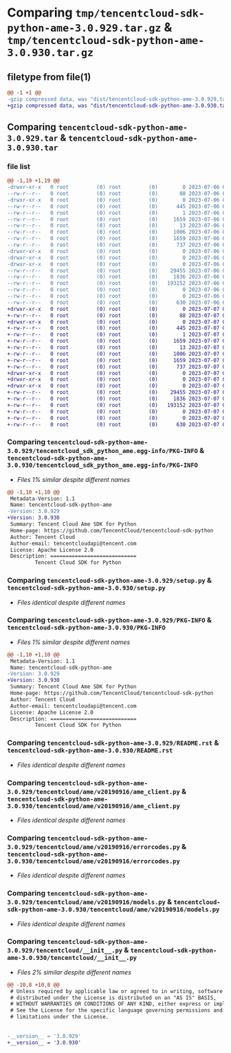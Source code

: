 # Comparing `tmp/tencentcloud-sdk-python-ame-3.0.929.tar.gz` & `tmp/tencentcloud-sdk-python-ame-3.0.930.tar.gz`

## filetype from file(1)

```diff
@@ -1 +1 @@
-gzip compressed data, was "dist/tencentcloud-sdk-python-ame-3.0.929.tar", last modified: Thu Jul  6 00:16:57 2023, max compression
+gzip compressed data, was "dist/tencentcloud-sdk-python-ame-3.0.930.tar", last modified: Fri Jul  7 00:15:26 2023, max compression
```

## Comparing `tencentcloud-sdk-python-ame-3.0.929.tar` & `tencentcloud-sdk-python-ame-3.0.930.tar`

### file list

```diff
@@ -1,19 +1,19 @@
-drwxr-xr-x   0 root         (0) root         (0)        0 2023-07-06 00:16:57.000000 tencentcloud-sdk-python-ame-3.0.929/
--rw-r--r--   0 root         (0) root         (0)       88 2023-07-06 00:16:57.000000 tencentcloud-sdk-python-ame-3.0.929/setup.cfg
-drwxr-xr-x   0 root         (0) root         (0)        0 2023-07-06 00:16:57.000000 tencentcloud-sdk-python-ame-3.0.929/tencentcloud_sdk_python_ame.egg-info/
--rw-r--r--   0 root         (0) root         (0)      445 2023-07-06 00:16:57.000000 tencentcloud-sdk-python-ame-3.0.929/tencentcloud_sdk_python_ame.egg-info/SOURCES.txt
--rw-r--r--   0 root         (0) root         (0)        1 2023-07-06 00:16:57.000000 tencentcloud-sdk-python-ame-3.0.929/tencentcloud_sdk_python_ame.egg-info/dependency_links.txt
--rw-r--r--   0 root         (0) root         (0)     1659 2023-07-06 00:16:57.000000 tencentcloud-sdk-python-ame-3.0.929/tencentcloud_sdk_python_ame.egg-info/PKG-INFO
--rw-r--r--   0 root         (0) root         (0)       13 2023-07-06 00:16:57.000000 tencentcloud-sdk-python-ame-3.0.929/tencentcloud_sdk_python_ame.egg-info/top_level.txt
--rw-r--r--   0 root         (0) root         (0)     1006 2023-07-06 00:16:57.000000 tencentcloud-sdk-python-ame-3.0.929/setup.py
--rw-r--r--   0 root         (0) root         (0)     1659 2023-07-06 00:16:57.000000 tencentcloud-sdk-python-ame-3.0.929/PKG-INFO
--rw-r--r--   0 root         (0) root         (0)      737 2023-07-06 00:16:57.000000 tencentcloud-sdk-python-ame-3.0.929/README.rst
-drwxr-xr-x   0 root         (0) root         (0)        0 2023-07-06 00:16:57.000000 tencentcloud-sdk-python-ame-3.0.929/tencentcloud/
-drwxr-xr-x   0 root         (0) root         (0)        0 2023-07-06 00:16:57.000000 tencentcloud-sdk-python-ame-3.0.929/tencentcloud/ame/
-drwxr-xr-x   0 root         (0) root         (0)        0 2023-07-06 00:16:57.000000 tencentcloud-sdk-python-ame-3.0.929/tencentcloud/ame/v20190916/
--rw-r--r--   0 root         (0) root         (0)    29455 2023-07-06 00:16:57.000000 tencentcloud-sdk-python-ame-3.0.929/tencentcloud/ame/v20190916/ame_client.py
--rw-r--r--   0 root         (0) root         (0)     1836 2023-07-06 00:16:57.000000 tencentcloud-sdk-python-ame-3.0.929/tencentcloud/ame/v20190916/errorcodes.py
--rw-r--r--   0 root         (0) root         (0)   193152 2023-07-06 00:16:57.000000 tencentcloud-sdk-python-ame-3.0.929/tencentcloud/ame/v20190916/models.py
--rw-r--r--   0 root         (0) root         (0)        0 2023-07-06 00:16:57.000000 tencentcloud-sdk-python-ame-3.0.929/tencentcloud/ame/v20190916/__init__.py
--rw-r--r--   0 root         (0) root         (0)        0 2023-07-06 00:16:57.000000 tencentcloud-sdk-python-ame-3.0.929/tencentcloud/ame/__init__.py
--rw-r--r--   0 root         (0) root         (0)      630 2023-07-06 00:16:57.000000 tencentcloud-sdk-python-ame-3.0.929/tencentcloud/__init__.py
+drwxr-xr-x   0 root         (0) root         (0)        0 2023-07-07 00:15:26.000000 tencentcloud-sdk-python-ame-3.0.930/
+-rw-r--r--   0 root         (0) root         (0)       88 2023-07-07 00:15:26.000000 tencentcloud-sdk-python-ame-3.0.930/setup.cfg
+drwxr-xr-x   0 root         (0) root         (0)        0 2023-07-07 00:15:26.000000 tencentcloud-sdk-python-ame-3.0.930/tencentcloud_sdk_python_ame.egg-info/
+-rw-r--r--   0 root         (0) root         (0)      445 2023-07-07 00:15:26.000000 tencentcloud-sdk-python-ame-3.0.930/tencentcloud_sdk_python_ame.egg-info/SOURCES.txt
+-rw-r--r--   0 root         (0) root         (0)        1 2023-07-07 00:15:26.000000 tencentcloud-sdk-python-ame-3.0.930/tencentcloud_sdk_python_ame.egg-info/dependency_links.txt
+-rw-r--r--   0 root         (0) root         (0)     1659 2023-07-07 00:15:26.000000 tencentcloud-sdk-python-ame-3.0.930/tencentcloud_sdk_python_ame.egg-info/PKG-INFO
+-rw-r--r--   0 root         (0) root         (0)       13 2023-07-07 00:15:26.000000 tencentcloud-sdk-python-ame-3.0.930/tencentcloud_sdk_python_ame.egg-info/top_level.txt
+-rw-r--r--   0 root         (0) root         (0)     1006 2023-07-07 00:15:26.000000 tencentcloud-sdk-python-ame-3.0.930/setup.py
+-rw-r--r--   0 root         (0) root         (0)     1659 2023-07-07 00:15:26.000000 tencentcloud-sdk-python-ame-3.0.930/PKG-INFO
+-rw-r--r--   0 root         (0) root         (0)      737 2023-07-07 00:15:26.000000 tencentcloud-sdk-python-ame-3.0.930/README.rst
+drwxr-xr-x   0 root         (0) root         (0)        0 2023-07-07 00:15:26.000000 tencentcloud-sdk-python-ame-3.0.930/tencentcloud/
+drwxr-xr-x   0 root         (0) root         (0)        0 2023-07-07 00:15:26.000000 tencentcloud-sdk-python-ame-3.0.930/tencentcloud/ame/
+drwxr-xr-x   0 root         (0) root         (0)        0 2023-07-07 00:15:26.000000 tencentcloud-sdk-python-ame-3.0.930/tencentcloud/ame/v20190916/
+-rw-r--r--   0 root         (0) root         (0)    29455 2023-07-07 00:15:26.000000 tencentcloud-sdk-python-ame-3.0.930/tencentcloud/ame/v20190916/ame_client.py
+-rw-r--r--   0 root         (0) root         (0)     1836 2023-07-07 00:15:26.000000 tencentcloud-sdk-python-ame-3.0.930/tencentcloud/ame/v20190916/errorcodes.py
+-rw-r--r--   0 root         (0) root         (0)   193152 2023-07-07 00:15:26.000000 tencentcloud-sdk-python-ame-3.0.930/tencentcloud/ame/v20190916/models.py
+-rw-r--r--   0 root         (0) root         (0)        0 2023-07-07 00:15:26.000000 tencentcloud-sdk-python-ame-3.0.930/tencentcloud/ame/v20190916/__init__.py
+-rw-r--r--   0 root         (0) root         (0)        0 2023-07-07 00:15:26.000000 tencentcloud-sdk-python-ame-3.0.930/tencentcloud/ame/__init__.py
+-rw-r--r--   0 root         (0) root         (0)      630 2023-07-07 00:15:26.000000 tencentcloud-sdk-python-ame-3.0.930/tencentcloud/__init__.py
```

### Comparing `tencentcloud-sdk-python-ame-3.0.929/tencentcloud_sdk_python_ame.egg-info/PKG-INFO` & `tencentcloud-sdk-python-ame-3.0.930/tencentcloud_sdk_python_ame.egg-info/PKG-INFO`

 * *Files 1% similar despite different names*

```diff
@@ -1,10 +1,10 @@
 Metadata-Version: 1.1
 Name: tencentcloud-sdk-python-ame
-Version: 3.0.929
+Version: 3.0.930
 Summary: Tencent Cloud Ame SDK for Python
 Home-page: https://github.com/TencentCloud/tencentcloud-sdk-python
 Author: Tencent Cloud
 Author-email: tencentcloudapi@tencent.com
 License: Apache License 2.0
 Description: ============================
         Tencent Cloud SDK for Python
```

### Comparing `tencentcloud-sdk-python-ame-3.0.929/setup.py` & `tencentcloud-sdk-python-ame-3.0.930/setup.py`

 * *Files identical despite different names*

### Comparing `tencentcloud-sdk-python-ame-3.0.929/PKG-INFO` & `tencentcloud-sdk-python-ame-3.0.930/PKG-INFO`

 * *Files 1% similar despite different names*

```diff
@@ -1,10 +1,10 @@
 Metadata-Version: 1.1
 Name: tencentcloud-sdk-python-ame
-Version: 3.0.929
+Version: 3.0.930
 Summary: Tencent Cloud Ame SDK for Python
 Home-page: https://github.com/TencentCloud/tencentcloud-sdk-python
 Author: Tencent Cloud
 Author-email: tencentcloudapi@tencent.com
 License: Apache License 2.0
 Description: ============================
         Tencent Cloud SDK for Python
```

### Comparing `tencentcloud-sdk-python-ame-3.0.929/README.rst` & `tencentcloud-sdk-python-ame-3.0.930/README.rst`

 * *Files identical despite different names*

### Comparing `tencentcloud-sdk-python-ame-3.0.929/tencentcloud/ame/v20190916/ame_client.py` & `tencentcloud-sdk-python-ame-3.0.930/tencentcloud/ame/v20190916/ame_client.py`

 * *Files identical despite different names*

### Comparing `tencentcloud-sdk-python-ame-3.0.929/tencentcloud/ame/v20190916/errorcodes.py` & `tencentcloud-sdk-python-ame-3.0.930/tencentcloud/ame/v20190916/errorcodes.py`

 * *Files identical despite different names*

### Comparing `tencentcloud-sdk-python-ame-3.0.929/tencentcloud/ame/v20190916/models.py` & `tencentcloud-sdk-python-ame-3.0.930/tencentcloud/ame/v20190916/models.py`

 * *Files identical despite different names*

### Comparing `tencentcloud-sdk-python-ame-3.0.929/tencentcloud/__init__.py` & `tencentcloud-sdk-python-ame-3.0.930/tencentcloud/__init__.py`

 * *Files 2% similar despite different names*

```diff
@@ -10,8 +10,8 @@
 # Unless required by applicable law or agreed to in writing, software
 # distributed under the License is distributed on an "AS IS" BASIS,
 # WITHOUT WARRANTIES OR CONDITIONS OF ANY KIND, either express or implied.
 # See the License for the specific language governing permissions and
 # limitations under the License.
 
 
-__version__ = '3.0.929'
+__version__ = '3.0.930'
```

